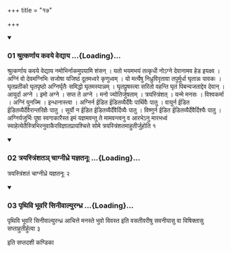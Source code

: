 +++
title = "१७"

+++

<div class="js_include" includetitle="true" newlevelforh1="3" unfilled="" url="/vedAH_yajuH/taittirIyam/sUtram/ApastambaH/shrautam/vishvAsa-prastutiH/14/17/01_shrutkarNAya_kavaye_vedyAya.md">
<details open><summary><h3>01 श्रुत्कर्णाय कवये वेद्याय ...{Loading}...</h3></summary>

श्रुत्कर्णाय कवये वेद्याय नमोभिर्नाकमुपयामि शंसन् । यतो भयमभयं तत्कृधी नोऽग्ने देवानामव हेड इयक्ष्व । अग्निं वो देवमग्निभिः सजोषा यजिष्ठं दूतमध्वरे कृणुध्वम् । यो मर्त्येषु निध्रुविरृतावा तपुर्मूर्धा घृतान्नः पावकः । घृतप्रतीको घृतपृष्ठो अग्निर्घृतैः समिद्धो घृतमस्यान्नम् । घृतप्रुषस्त्वा सरितो वहन्ति घृतं पिबन्यजताद्देव देवान् । आयुर्दा अग्ने । इमो अग्ने । सप्त ते अग्ने । मनो ज्योतिर्जुषताम् । त्रयस्त्रिंशत् । यन्मे मनसः । विश्वकर्मा । अग्निं युनज्मि । इन्धानास्त्वा । अग्निर्न ईडित ईडितव्यैर्देवैः पार्थिवैः पातु । वायुर्न ईडित ईडितव्यैर्देवैरान्तरिक्षैः पातु । सूर्यो न ईडित ईडितव्यैर्देवैर्दिव्यैः पातु । विष्णुर्न ईडित ईडितव्यैर्देवैर्दिश्यैः पातु । अग्निर्यजुर्भिः पूषा स्वगाकारैस्त इमं यज्ञमवन्तु ते मामवन्त्वनु व आरभेऽनु मारभध्वं स्वाहेत्येतैस्त्रिभिरनुवाकैरविज्ञातप्रायश्चित्ते सोमे त्रयस्त्रिंशतमाहुतीर्जुहोति १
</details>
</div>

<div class="js_include collapsed" newlevelforh1="4" title="सर्वाष् टीकाः" url="/vedAH_yajuH/taittirIyam/sUtram/ApastambaH/shrautam/sarvASh_TIkAH/14/17/01_shrutkarNAya_kavaye_vedyAya.md"> </div>



<div class="js_include collapsed" newlevelforh1="4" title="मूलम्" url="/vedAH_yajuH/taittirIyam/sUtram/ApastambaH/shrautam/mUlam/14/17/01_shrutkarNAya_kavaye_vedyAya.md"> </div>


<div class="js_include" includetitle="true" newlevelforh1="3" unfilled="" url="/vedAH_yajuH/taittirIyam/sUtram/ApastambaH/shrautam/vishvAsa-prastutiH/14/17/02_trayastriMshata~n_chAgnIdhre_yajnatanUH.md">
<details open><summary><h3>02 त्रयस्त्रिंशतञ् चाग्नीध्रे यज्ञतनूः ...{Loading}...</h3></summary>

त्रयस्त्रिंशतं चाग्नीध्रे यज्ञतनूः २
</details>
</div>

<div class="js_include collapsed" newlevelforh1="4" title="सर्वाष् टीकाः" url="/vedAH_yajuH/taittirIyam/sUtram/ApastambaH/shrautam/sarvASh_TIkAH/14/17/02_trayastriMshata~n_chAgnIdhre_yajnatanUH.md"> </div>



<div class="js_include collapsed" newlevelforh1="4" title="मूलम्" url="/vedAH_yajuH/taittirIyam/sUtram/ApastambaH/shrautam/mUlam/14/17/02_trayastriMshata~n_chAgnIdhre_yajnatanUH.md"> </div>


<div class="js_include" includetitle="true" newlevelforh1="3" unfilled="" url="/vedAH_yajuH/taittirIyam/sUtram/ApastambaH/shrautam/vishvAsa-prastutiH/14/17/03_pRthivi_bhUvari_sinIvAlyurandhra.md">
<details open><summary><h3>03 पृथिवि भूवरि सिनीवाल्युरन्ध्र ...{Loading}...</h3></summary>

पृथिवि भूवरि सिनीवाल्युरन्ध्र आचित्ते मनस्ते भुवो विवस्त इति वसतीवरीषु सवनीयासु वा विषिक्तासु सप्ताहुतीर्हुत्वा ३
</details>
</div>

<div class="js_include collapsed" newlevelforh1="4" title="सर्वाष् टीकाः" url="/vedAH_yajuH/taittirIyam/sUtram/ApastambaH/shrautam/sarvASh_TIkAH/14/17/03_pRthivi_bhUvari_sinIvAlyurandhra.md"> </div>



<div class="js_include collapsed" newlevelforh1="4" title="मूलम्" url="/vedAH_yajuH/taittirIyam/sUtram/ApastambaH/shrautam/mUlam/14/17/03_pRthivi_bhUvari_sinIvAlyurandhra.md"> </div>





  
इति सप्तदशी कण्डिका 

